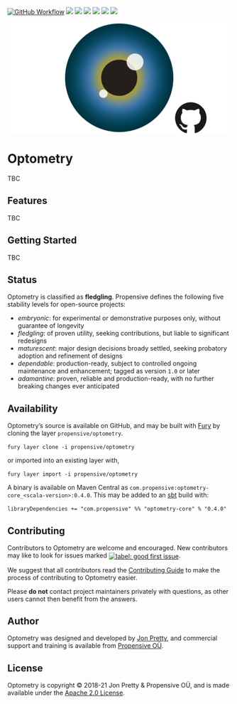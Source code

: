 [<img alt="GitHub Workflow" src="https://img.shields.io/github/workflow/status/propensive/optometry/Build/main?style=for-the-badge" height="24">](https://github.com/propensive/optometry/actions)
[<img src="https://img.shields.io/badge/gitter-discuss-f00762?style=for-the-badge" height="24">](https://gitter.im/propensive/optometry)
[<img src="https://img.shields.io/discord/633198088311537684?color=8899f7&label=DISCORD&style=for-the-badge" height="24">](https://discord.gg/CHCPjERybv)
[<img src="https://img.shields.io/matrix/propensive.optometry:matrix.org?label=MATRIX&color=0dbd8b&style=for-the-badge" height="24">](https://app.element.io/#/room/#propensive.optometry:matrix.org)
[<img src="https://img.shields.io/twitter/follow/propensive?color=%2300acee&label=TWITTER&style=for-the-badge" height="24">](https://twitter.com/propensive)
[<img src="https://img.shields.io/maven-central/v/com.propensive/optometry-core_2.12?color=2465cd&style=for-the-badge" height="24">](https://search.maven.org/artifact/com.propensive/optometry-core_2.12)
[<img src="https://vent.dev/badge/propensive/optometry" height="24">](https://vent.dev/)

<img src="/doc/images/github.png" valign="middle">

# Optometry

TBC

## Features

TBC


## Getting Started

TBC


## Status

Optometry is classified as __fledgling__. Propensive defines the following five stability levels for open-source projects:

- _embryonic_: for experimental or demonstrative purposes only, without guarantee of longevity
- _fledgling_: of proven utility, seeking contributions, but liable to significant redesigns
- _maturescent_: major design decisions broady settled, seeking probatory adoption and refinement of designs
- _dependable_: production-ready, subject to controlled ongoing maintenance and enhancement; tagged as version `1.0` or later
- _adamantine_: proven, reliable and production-ready, with no further breaking changes ever anticipated

## Availability

Optometry&rsquo;s source is available on GitHub, and may be built with [Fury](https://github.com/propensive/fury) by
cloning the layer `propensive/optometry`.
```
fury layer clone -i propensive/optometry
```
or imported into an existing layer with,
```
fury layer import -i propensive/optometry
```
A binary is available on Maven Central as `com.propensive:optometry-core_<scala-version>:0.4.0`. This may be added
to an [sbt](https://www.scala-sbt.org/) build with:
```
libraryDependencies += "com.propensive" %% "optometry-core" % "0.4.0"
```

## Contributing

Contributors to Optometry are welcome and encouraged. New contributors may like to look for issues marked
<a href="https://github.com/propensive/optometry/labels/good%20first%20issue"><img alt="label: good first issue"
src="https://img.shields.io/badge/-good%20first%20issue-67b6d0.svg" valign="middle"></a>.

We suggest that all contributors read the [Contributing Guide](/contributing.md) to make the process of
contributing to Optometry easier.

Please __do not__ contact project maintainers privately with questions, as other users cannot then benefit from
the answers.

## Author

Optometry was designed and developed by [Jon Pretty](https://twitter.com/propensive), and commercial support and
training is available from [Propensive O&Uuml;](https://propensive.com/).



## License

Optometry is copyright &copy; 2018-21 Jon Pretty & Propensive O&Uuml;, and is made available under the
[Apache 2.0 License](/license.md).
